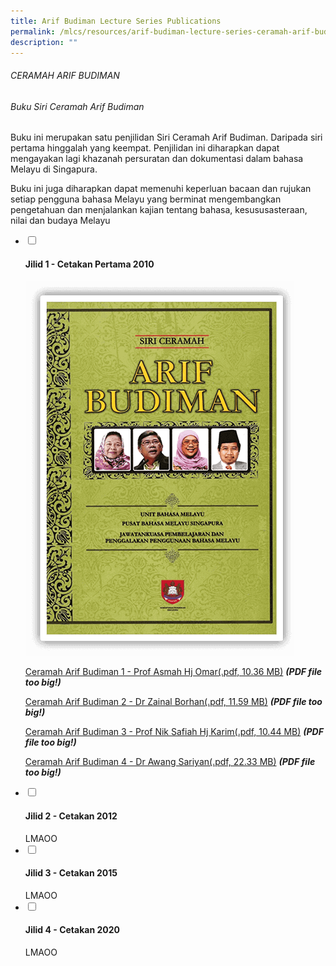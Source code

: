 ```yaml
---
title: Arif Budiman Lecture Series Publications
permalink: /mlcs/resources/arif-budiman-lecture-series-ceramah-arif-budiman-publication/
description: ""
---
```

###### CERAMAH ARIF BUDIMAN

###### Buku Siri Ceramah Arif Budiman

Buku ini merupakan satu penjilidan Siri Ceramah Arif Budiman. Daripada siri pertama hinggalah yang keempat. Penjilidan ini diharapkan dapat mengayakan lagi khazanah persuratan dan dokumentasi dalam bahasa Melayu di Singapura.  
  
Buku ini juga diharapkan dapat memenuhi keperluan bacaan dan rujukan setiap pengguna bahasa Melayu yang berminat mengembangkan pengetahuan dan menjalankan kajian tentang bahasa, kesususasteraan, nilai dan budaya Melayu

<ul class="jekyllcodex_accordion"> 
  <li>
    <input type="checkbox" id="accordion32">
    <label for="accordion32"><h4>Jilid 1 - Cetakan Pertama 2010</h4></label>
    <div>
      <p><img src="/images/jilid-1---cetakan-pertama-2010.png" alt="Jilid 1 - Cetakan Pertama 2010"></p>
<p><a href="https://academyofsingaporeteachers.moe.edu.sg/docs/librariesprovider6/resources-files/ceramah-arif-budiman/jilid-1/cab-jilid-1.pdf?sfvrsn=ed3e0588_2" title="Ceramah Arif Budiman 1 - Prof Asmah Hj Omar">Ceramah Arif Budiman 1 - Prof Asmah Hj Omar(.pdf, 10.36 MB)</a> <em><strong>(PDF file too big!)</strong></em></p>
<p><a href="https://academyofsingaporeteachers.moe.edu.sg/docs/librariesprovider6/resources-files/ceramah-arif-budiman/jilid-1/cab-jilid-2.pdf?sfvrsn=4197c5e9_2" title="Ceramah Arif Budiman 2 - Dr Zainal Borhan">Ceramah Arif Budiman 2 - Dr Zainal Borhan(.pdf, 11.59 MB)</a> <em><strong>(PDF file too big!)</strong></em></p>
<p><a href="https://academyofsingaporeteachers.moe.edu.sg/docs/librariesprovider6/resources-files/ceramah-arif-budiman/jilid-1/cab-jilid-3.pdf?sfvrsn=df7a804d_2" title="Ceramah Arif Budiman 3 - Prof Nik Safiah Hj Karim">Ceramah Arif Budiman 3 - Prof Nik Safiah Hj Karim(.pdf, 10.44 MB)</a> <em><strong>(PDF file too big!)</strong></em></p>
<p><a href="https://academyofsingaporeteachers.moe.edu.sg/docs/librariesprovider6/resources-files/ceramah-arif-budiman/jilid-1/cab-jilid-4.pdf?sfvrsn=697e77c6_2" title="Ceramah Arif Budiman 4 - Dr Awang Sariyan">Ceramah Arif Budiman 4 - Dr Awang Sariyan(.pdf, 22.33 MB)</a> <em><strong>(PDF file too big!)</strong></em></p>
    </div>
  </li>
  <li>
    <input type="checkbox" id="accordion33">
    <label for="accordion33"><h4>Jilid 2 - Cetakan 2012</h4></label>
    <div>
      LMAOO
    </div>
  </li>
  <li>
    <input type="checkbox" id="accordion34">
    <label for="accordion34"><h4>Jilid 3 - Cetakan 2015</h4></label>
    <div>
      LMAOO
    </div>
  </li>
  <li>
    <input type="checkbox" id="accordion35">
    <label for="accordion35"><h4>Jilid 4 - Cetakan 2020</h4></label>
    <div>
      LMAOO
    </div>
  </li>
</ul>

